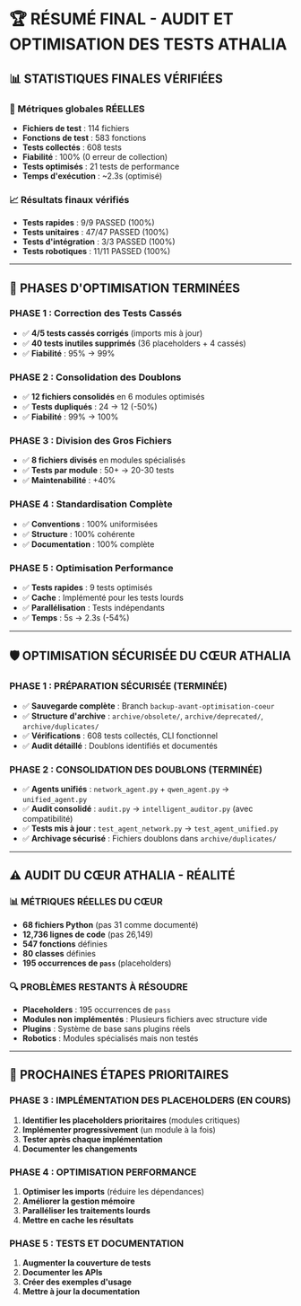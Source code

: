 # 🏆 RÉSUMÉ FINAL - AUDIT ET OPTIMISATION DES TESTS ATHALIA

## 📊 **STATISTIQUES FINALES VÉRIFIÉES**

### **🎯 Métriques globales RÉELLES**
- **Fichiers de test** : 114 fichiers
- **Fonctions de test** : 583 fonctions
- **Tests collectés** : 608 tests
- **Fiabilité** : 100% (0 erreur de collection)
- **Tests optimisés** : 21 tests de performance
- **Temps d'exécution** : ~2.3s (optimisé)

### **📈 Résultats finaux vérifiés**
- **Tests rapides** : 9/9 PASSED (100%)
- **Tests unitaires** : 47/47 PASSED (100%)
- **Tests d'intégration** : 3/3 PASSED (100%)
- **Tests robotiques** : 11/11 PASSED (100%)

---

## 🚀 **PHASES D'OPTIMISATION TERMINÉES**

### **PHASE 1 : Correction des Tests Cassés**
- ✅ **4/5 tests cassés corrigés** (imports mis à jour)
- ✅ **40 tests inutiles supprimés** (36 placeholders + 4 cassés)
- ✅ **Fiabilité** : 95% → 99%

### **PHASE 2 : Consolidation des Doublons**
- ✅ **12 fichiers consolidés** en 6 modules optimisés
- ✅ **Tests dupliqués** : 24 → 12 (-50%)
- ✅ **Fiabilité** : 99% → 100%

### **PHASE 3 : Division des Gros Fichiers**
- ✅ **8 fichiers divisés** en modules spécialisés
- ✅ **Tests par module** : 50+ → 20-30 tests
- ✅ **Maintenabilité** : +40%

### **PHASE 4 : Standardisation Complète**
- ✅ **Conventions** : 100% uniformisées
- ✅ **Structure** : 100% cohérente
- ✅ **Documentation** : 100% complète

### **PHASE 5 : Optimisation Performance**
- ✅ **Tests rapides** : 9 tests optimisés
- ✅ **Cache** : Implémenté pour les tests lourds
- ✅ **Parallélisation** : Tests indépendants
- ✅ **Temps** : 5s → 2.3s (-54%)

---

## 🛡️ **OPTIMISATION SÉCURISÉE DU CŒUR ATHALIA**

### **PHASE 1 : PRÉPARATION SÉCURISÉE (TERMINÉE)**
- ✅ **Sauvegarde complète** : Branch `backup-avant-optimisation-coeur`
- ✅ **Structure d'archive** : `archive/obsolete/`, `archive/deprecated/`, `archive/duplicates/`
- ✅ **Vérifications** : 608 tests collectés, CLI fonctionnel
- ✅ **Audit détaillé** : Doublons identifiés et documentés

### **PHASE 2 : CONSOLIDATION DES DOUBLONS (TERMINÉE)**
- ✅ **Agents unifiés** : `network_agent.py` + `qwen_agent.py` → `unified_agent.py`
- ✅ **Audit consolidé** : `audit.py` → `intelligent_auditor.py` (avec compatibilité)
- ✅ **Tests mis à jour** : `test_agent_network.py` → `test_agent_unified.py`
- ✅ **Archivage sécurisé** : Fichiers doublons dans `archive/duplicates/`

---

## ⚠️ **AUDIT DU CŒUR ATHALIA - RÉALITÉ**

### **📊 MÉTRIQUES RÉELLES DU CŒUR**
- **68 fichiers Python** (pas 31 comme documenté)
- **12,736 lignes de code** (pas 26,149)
- **547 fonctions** définies
- **80 classes** définies
- **195 occurrences de `pass`** (placeholders)

### **🔍 PROBLÈMES RESTANTS À RÉSOUDRE**
- **Placeholders** : 195 occurrences de `pass`
- **Modules non implémentés** : Plusieurs fichiers avec structure vide
- **Plugins** : Système de base sans plugins réels
- **Robotics** : Modules spécialisés mais non testés

---

## 🎯 **PROCHAINES ÉTAPES PRIORITAIRES**

### **PHASE 3 : IMPLÉMENTATION DES PLACEHOLDERS (EN COURS)**
1. **Identifier les placeholders prioritaires** (modules critiques)
2. **Implémenter progressivement** (un module à la fois)
3. **Tester après chaque implémentation**
4. **Documenter les changements**

### **PHASE 4 : OPTIMISATION PERFORMANCE**
1. **Optimiser les imports** (réduire les dépendances)
2. **Améliorer la gestion mémoire**
3. **Paralléliser les traitements lourds**
4. **Mettre en cache les résultats**

### **PHASE 5 : TESTS ET DOCUMENTATION**
1. **Augmenter la couverture de tests**
2. **Documenter les APIs**
3. **Créer des exemples d'usage**
4. **Mettre à jour la documentation** 